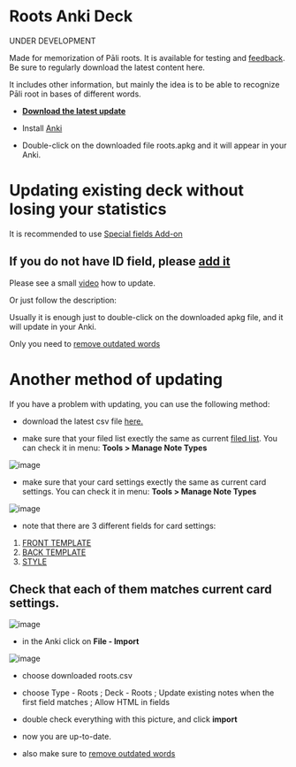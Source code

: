 # Roots Anki Deck

UNDER DEVELOPMENT

Made for memorization of Pāli roots. It is available for testing and [feedback](https://docs.google.com/forms/d/e/1FAIpQLScNC5v2gQbBCM3giXfYIib9zrp-WMzwJuf_iVXEMX2re4BFFw/viewform?usp=pp_url&amp;entry.1433863141=Roots). Be sure to regularly download the latest content here.

It includes other information, but mainly the idea is to be able to recognize Pāli root in bases of different words.


- **[Download the latest update](https://github.com/sasanarakkha/study-tools/releases/latest/download/roots.apkg)**

- Install [Anki](https://apps.ankiweb.net/)

- Double-click on the downloaded file roots.apkg and it will appear in your Anki.

# Updating existing deck without losing your statistics

It is recommended to use [Special fields Add-on](https://sasanarakkha.github.io/study-tools/anki-decks/special-fields.html)

## If you do not have ID field, please [add it](https://sasanarakkha.github.io/study-tools/ID.html)

Please see a small [video](https://user-images.githubusercontent.com/39419221/187018792-3afe402c-e77b-46e6-ba5d-4efa0846de93.mp4) how to update.

Or just follow the description:

Usually it is enough just to double-click on the downloaded apkg file, and it will update in your Anki. 

Only you need to [remove outdated words](https://sasanarakkha.github.io/study-tools/anki-decks/test.html)

# Another method of updating

If you have a problem with updating, you can use the following method:

- download the latest csv file [here.](https://github.com/sasanarakkha/study-tools/releases/latest/download/roots.csv) 

- make sure that your filed list exectly the same as current [filed list](https://github.com/sasanarakkha/study-tools/blob/main/sutta-pitaka-fields.png). You can check it in menu: **Tools > Manage Note Types**

![image](https://user-images.githubusercontent.com/39419221/205493835-f778130b-d941-47ee-896a-7d66432891ae.png)

- make sure that your card settings exectly the same as current card settings. You can check it in menu: **Tools > Manage Note Types**

![image](https://user-images.githubusercontent.com/39419221/205493858-dc25632e-7167-4c1f-8da5-9c8dbf4dad72.png)

- note that there are 3 different fields for card settings: 
1. [FRONT TEMPLATE](https://github.com/sasanarakkha/study-tools/blob/main/anki-style/anki-card-dhp-vocab-front.txt)
2. [BACK TEMPLATE](https://github.com/sasanarakkha/study-tools/blob/main/anki-style/anki-card-dhp-vocab-back.txt)
3. [STYLE](https://github.com/sasanarakkha/study-tools/blob/main/anki-style/styling.txt) 

Check that each of them matches current card settings.
- 
![image](https://user-images.githubusercontent.com/39419221/205493897-e5b75f13-f22f-4616-94fb-85a0a64bf2b4.png)


- in the Anki click on **File - Import**

![image](https://user-images.githubusercontent.com/39419221/187018280-c295e071-c130-4f42-8518-a3a5e0326124.png)

- choose downloaded roots.csv

- choose Type - Roots ; Deck - Roots ; Update existing notes when the first field matches ; Allow HTML in fields


- double check everything with this picture, and click **import**

- now you are up-to-date.

- also make sure to [remove outdated words](https://sasanarakkha.github.io/study-tools/anki-decks/test.html)





